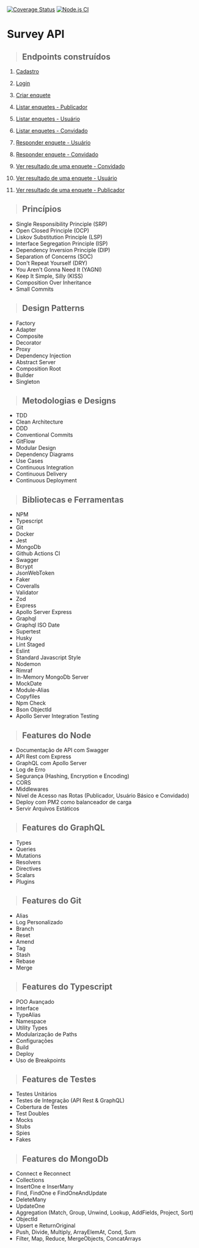 [![Coverage Status](https://coveralls.io/repos/github/LBtek/clean-ts-api/badge.svg?branch=main)](https://coveralls.io/github/LBtek/clean-ts-api?branch=main)
[![Node.js CI](https://github.com/LBtek/clean-ts-api/actions/workflows/main.yml/badge.svg)](https://github.com/LBtek/clean-ts-api/actions/workflows/main.yml)

# **Survey API**

> ## Endpoints construídos

1. [Cadastro](./requirements/app-services/signup.md)
2. [Login](./requirements/app-services/login.md)

3. [Criar enquete](./requirements/usecases/publisher-context/add-survey.md)

4. [Listar enquetes - Publicador](./requirements/usecases/publisher-context/load-surveys.md)
5. [Listar enquetes - Usuário](./requirements/usecases/user-context/load-surveys.md)
6. [Listar enquetes - Convidado](./requirements/usecases/guest-context/load-surveys.md)

7. [Responder enquete - Usuário](./requirements/usecases/user-context/save-survey-vote.md)
8. [Responder enquete - Convidado](./requirements/usecases/guest-context/save-survey-vote.md)

9. [Ver resultado de uma enquete - Convidado](./requirements/usecases/guest-context/load-survey.md)
10. [Ver resultado de uma enquete - Usuário](./requirements/usecases/user-context/load-survey.md)
11. [Ver resultado de uma enquete - Publicador](./requirements/usecases/publisher-context/load-survey.md)

> ## Princípios

* Single Responsibility Principle (SRP)
* Open Closed Principle (OCP)
* Liskov Substitution Principle (LSP)
* Interface Segregation Principle (ISP)
* Dependency Inversion Principle (DIP)
* Separation of Concerns (SOC)
* Don't Repeat Yourself (DRY)
* You Aren't Gonna Need It (YAGNI)
* Keep It Simple, Silly (KISS)
* Composition Over Inheritance
* Small Commits

> ## Design Patterns

* Factory
* Adapter
* Composite
* Decorator
* Proxy
* Dependency Injection
* Abstract Server
* Composition Root
* Builder
* Singleton

> ## Metodologias e Designs

* TDD
* Clean Architecture
* DDD
* Conventional Commits
* GitFlow
* Modular Design
* Dependency Diagrams
* Use Cases
* Continuous Integration
* Continuous Delivery
* Continuous Deployment

> ## Bibliotecas e Ferramentas

* NPM
* Typescript
* Git
* Docker
* Jest
* MongoDb
* Github Actions CI
* Swagger
* Bcrypt
* JsonWebToken
* Faker
* Coveralls
* Validator
* Zod
* Express
* Apollo Server Express
* Graphql
* Graphql ISO Date
* Supertest
* Husky
* Lint Staged
* Eslint
* Standard Javascript Style
* Nodemon
* Rimraf
* In-Memory MongoDb Server
* MockDate
* Module-Alias
* Copyfiles
* Npm Check
* Bson ObjectId
* Apollo Server Integration Testing

> ## Features do Node

* Documentação de API com Swagger
* API Rest com Express
* GraphQL com Apollo Server
* Log de Erro
* Segurança (Hashing, Encryption e Encoding)
* CORS
* Middlewares
* Nível de Acesso nas Rotas (Publicador, Usuário Básico e Convidado)
* Deploy com PM2 como balanceador de carga
* Servir Arquivos Estáticos

> ## Features do GraphQL

* Types
* Queries
* Mutations
* Resolvers
* Directives
* Scalars
* Plugins

> ## Features do Git

* Alias
* Log Personalizado
* Branch
* Reset
* Amend
* Tag
* Stash
* Rebase
* Merge

> ## Features do Typescript

* POO Avançado
* Interface
* TypeAlias
* Namespace
* Utility Types
* Modularização de Paths
* Configurações
* Build
* Deploy
* Uso de Breakpoints

> ## Features de Testes

* Testes Unitários
* Testes de Integração (API Rest & GraphQL)
* Cobertura de Testes
* Test Doubles
* Mocks
* Stubs
* Spies
* Fakes

> ## Features do MongoDb

* Connect e Reconnect
* Collections
* InsertOne e InserMany
* Find, FindOne e FindOneAndUpdate
* DeleteMany
* UpdateOne
* Aggregation (Match, Group, Unwind, Lookup, AddFields, Project, Sort)
* ObjectId
* Upsert e ReturnOriginal
* Push, Divide, Multiply, ArrayElemAt, Cond, Sum
* Filter, Map, Reduce, MergeObjects, ConcatArrays